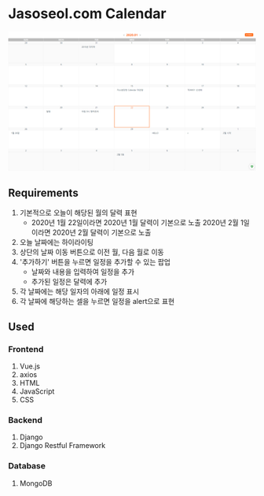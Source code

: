 # Jasoseol.com Calendar

![jasoseol_calendar](./images\calendar_component.png)



## Requirements

1. 기본적으로 오늘이 해당된 월의 달력 표현
   - 2020년 1월 22일이라면 2020년 1월 달력이 기본으로 노출 
     2020년 2월 1일이라면 2020년 2월 달력이 기본으로 노출
2. 오늘 날짜에는 하이라이팅
3. 상단의 날짜 이동 버튼으로 이전 월, 다음 월로 이동
4. '추가하기' 버튼을 누르면 일정을 추가할 수 있는 팝업
   - 날짜와 내용을 입력하여 일정을 추가
   - 추가된 일정은 달력에 추가
5. 각 날짜에는 해당 일자의 아래에 일정 표시
6. 각 날짜에 해당하는 셀을 누르면 일정을 alert으로 표현



## Used

### Frontend

1. Vue.js
2. axios
3. HTML
4. JavaScript
5. CSS



### Backend

1. Django
2. Django Restful Framework



### Database

1. MongoDB

